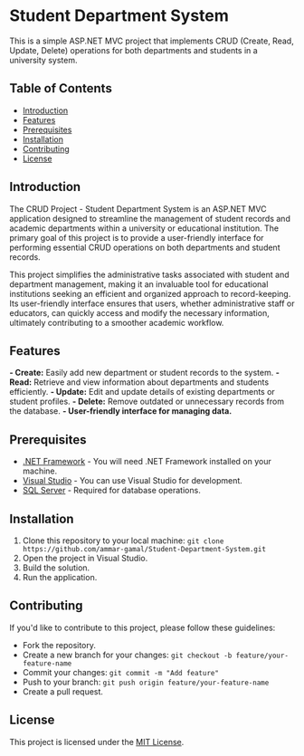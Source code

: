 # Student Department System

This is a simple ASP.NET MVC project that implements CRUD (Create, Read, Update, Delete) operations for both departments and students in a university system.

## Table of Contents
- [Introduction](#introduction)
- [Features](#features)
- [Prerequisites](#prerequisites)
- [Installation](#installation)
- [Contributing](#contributing)
- [License](#license)

## Introduction

The CRUD Project - Student Department System is an ASP.NET MVC application designed to streamline the management of student records and academic departments within a university or educational institution. The primary goal of this project is to provide a user-friendly interface for performing essential CRUD operations on both departments and student records.

This project simplifies the administrative tasks associated with student and department management, making it an invaluable tool for educational institutions seeking an efficient and organized approach to record-keeping. Its user-friendly interface ensures that users, whether administrative staff or educators, can quickly access and modify the necessary information, ultimately contributing to a smoother academic workflow.

## Features

**- Create:** Easily add new department or student records to the system.
**- Read:** Retrieve and view information about departments and students efficiently.
**- Update:** Edit and update details of existing departments or student profiles.
**- Delete:** Remove outdated or unnecessary records from the database.
**- User-friendly interface for managing data.**

## Prerequisites

- [.NET Framework](https://dotnet.microsoft.com/download) - You will need .NET Framework installed on your machine.
- [Visual Studio](https://visualstudio.microsoft.com/downloads/) - You can use Visual Studio for development.
- [SQL Server](https://www.microsoft.com/en-us/sql-server/sql-server-downloads) - Required for database operations.

## Installation

1. Clone this repository to your local machine: `git clone https://github.com/ammar-gamal/Student-Department-System.git`
2. Open the project in Visual Studio.
3. Build the solution.
4. Run the application.

## Contributing

If you'd like to contribute to this project, please follow these guidelines:
- Fork the repository.
- Create a new branch for your changes: `git checkout -b feature/your-feature-name`
- Commit your changes: `git commit -m "Add feature"`
- Push to your branch: `git push origin feature/your-feature-name`
- Create a pull request.

## License

This project is licensed under the [MIT License](LICENSE.md).


